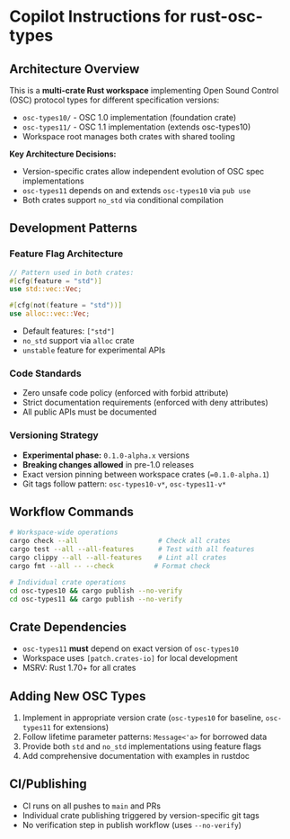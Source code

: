 # Copilot Instructions for rust-osc-types

## Architecture Overview

This is a **multi-crate Rust workspace** implementing Open Sound Control (OSC) protocol types for different specification versions:
- `osc-types10/` - OSC 1.0 implementation (foundation crate)
- `osc-types11/` - OSC 1.1 implementation (extends osc-types10)
- Workspace root manages both crates with shared tooling

**Key Architecture Decisions:**
- Version-specific crates allow independent evolution of OSC spec implementations
- `osc-types11` depends on and extends `osc-types10` via `pub use`
- Both crates support `no_std` via conditional compilation

## Development Patterns

### Feature Flag Architecture
```rust
// Pattern used in both crates:
#[cfg(feature = "std")]
use std::vec::Vec;

#[cfg(not(feature = "std"))]
use alloc::vec::Vec;
```
- Default features: `["std"]`
- `no_std` support via `alloc` crate
- `unstable` feature for experimental APIs

### Code Standards
- Zero unsafe code policy (enforced with forbid attribute)
- Strict documentation requirements (enforced with deny attributes) 
- All public APIs must be documented

### Versioning Strategy
- **Experimental phase:** `0.1.0-alpha.x` versions
- **Breaking changes allowed** in pre-1.0 releases
- Exact version pinning between workspace crates (`=0.1.0-alpha.1`)
- Git tags follow pattern: `osc-types10-v*`, `osc-types11-v*`

## Workflow Commands

```bash
# Workspace-wide operations
cargo check --all                    # Check all crates
cargo test --all --all-features      # Test with all features
cargo clippy --all --all-features    # Lint all crates
cargo fmt --all -- --check          # Format check

# Individual crate operations
cd osc-types10 && cargo publish --no-verify
cd osc-types11 && cargo publish --no-verify
```

## Crate Dependencies
- `osc-types11` **must** depend on exact version of `osc-types10`
- Workspace uses `[patch.crates-io]` for local development
- MSRV: Rust 1.70+ for all crates

## Adding New OSC Types
1. Implement in appropriate version crate (`osc-types10` for baseline, `osc-types11` for extensions)
2. Follow lifetime parameter patterns: `Message<'a>` for borrowed data
3. Provide both `std` and `no_std` implementations using feature flags
4. Add comprehensive documentation with examples in rustdoc

## CI/Publishing
- CI runs on all pushes to `main` and PRs
- Individual crate publishing triggered by version-specific git tags
- No verification step in publish workflow (uses `--no-verify`)